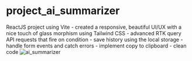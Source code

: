# project_ai_summarizer
ReactJS project using Vite - created a responsive, beautiful UI/UX with a nice touch of glass morphism using Tailwind CSS - advanced RTK query API requests that fire on condition - save history using the local storage - handle form events and catch errors - implement copy to clipboard - clean code
![ai_summarizer](https://github.com/deepak-ks-sde/project_ai_summarizer/assets/101627261/cbc15fbb-632d-40e6-8f94-e1611943ccde)
